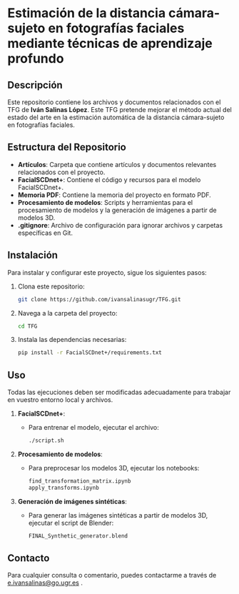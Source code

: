 # Estimación de la distancia cámara-sujeto en fotografías faciales mediante técnicas de aprendizaje profundo

## Descripción

Este repositorio contiene los archivos y documentos relacionados con el TFG de **Iván Salinas López**. Este TFG pretende mejorar el método actual del estado del
arte en la estimación automática de la distancia cámara-sujeto en fotografías faciales.

## Estructura del Repositorio

- **Artículos**: Carpeta que contiene artículos y documentos relevantes relacionados con el proyecto.
- **FacialSCDnet+**: Contiene el código y recursos para el modelo FacialSCDnet+.
- **Memoria PDF**: Contiene la memoria del proyecto en formato PDF.
- **Procesamiento de modelos**: Scripts y herramientas para el procesamiento de modelos y la generación de imágenes a partir de modelos 3D.
- **.gitignore**: Archivo de configuración para ignorar archivos y carpetas específicas en Git.

## Instalación

Para instalar y configurar este proyecto, sigue los siguientes pasos:

1. Clona este repositorio:
   ```bash
   git clone https://github.com/ivansalinasugr/TFG.git
   ```
2. Navega a la carpeta del proyecto:
   ```bash
   cd TFG
   ```
3. Instala las dependencias necesarias:
   ```bash
   pip install -r FacialSCDnet+/requirements.txt
   ```

## Uso
Todas las ejecuciones deben ser modificadas adecuadamente para trabajar en vuestro entorno local y archivos.

1. **FacialSCDnet+**:
   - Para entrenar el modelo, ejecutar el archivo:
     ```bash
     ./script.sh
     ```

2. **Procesamiento de modelos**:
   - Para preprocesar los modelos 3D, ejecutar los notebooks:
     ```bash
     find_transformation_matrix.ipynb
     apply_transforms.ipynb
     ```
     
3. **Generación de imágenes sintéticas**:
   - Para generar las imágenes sintéticas a partir de modelos 3D, ejecutar el script de Blender:
     ```bash
     FINAL_Synthetic_generator.blend
     ```

## Contacto

Para cualquier consulta o comentario, puedes contactarme a través de e.ivansalinas@go.ugr.es .
